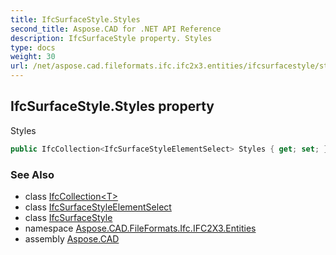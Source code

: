 ```yaml
---
title: IfcSurfaceStyle.Styles
second_title: Aspose.CAD for .NET API Reference
description: IfcSurfaceStyle property. Styles
type: docs
weight: 30
url: /net/aspose.cad.fileformats.ifc.ifc2x3.entities/ifcsurfacestyle/styles/
---
```

## IfcSurfaceStyle.Styles property

Styles

```csharp
public IfcCollection<IfcSurfaceStyleElementSelect> Styles { get; set; }
```

### See Also

* class [IfcCollection&lt;T&gt;](../../../aspose.cad.fileformats.ifc/ifccollection-1/)
* class [IfcSurfaceStyleElementSelect](../../../aspose.cad.fileformats.ifc.ifc2x3.types/ifcsurfacestyleelementselect/)
* class [IfcSurfaceStyle](../)
* namespace [Aspose.CAD.FileFormats.Ifc.IFC2X3.Entities](../../ifcsurfacestyle/)
* assembly [Aspose.CAD](../../../)


